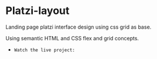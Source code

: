 # Platzi-layout

Landing page platzi interface design using css grid as base.

Using semantic HTML and CSS flex and grid concepts.

-     Watch the live project: